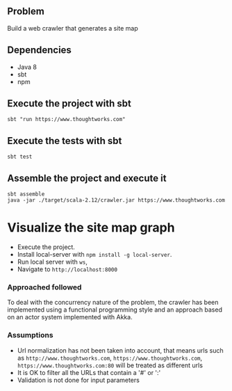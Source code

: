 ## Problem

Build a web crawler that generates a site map

## Dependencies

- Java 8
- sbt
- npm

## Execute the project with sbt

    sbt "run https://www.thoughtworks.com"

## Execute the tests with sbt

    sbt test

## Assemble the project and execute it

    sbt assemble
    java -jar ./target/scala-2.12/crawler.jar https://www.thoughtworks.com

# Visualize the site map graph

- Execute the project.
- Install local-server with `npm install -g local-server`. 
- Run local server with `ws`, 
- Navigate to `http://localhost:8000` 
    
### Approached followed

To deal with the concurrency nature of the problem, the crawler has been implemented using a functional programming style and an approach based on an actor system implemented with Akka. 

### Assumptions

- Url normalization has not been taken into account, that means urls such as `http://www.thoughtworks.com`, `https://www.thoughtworks.com`, `https://www.thoughtworks.com:80` will be treated as different urls
- It is OK to filter all the URLs that contain a '#' or ':'
- Validation is not done for input parameters

